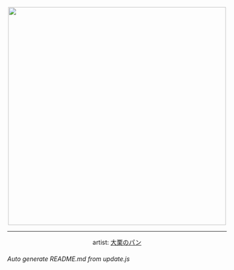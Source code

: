 
<p align="center">
  <img width="500" src="https://nekos.best/api/v2/neko/0462.png">
  <hr/>
  <center>
    artist: <a href="https://www.pixiv.net/en/artworks/89870694">大栗のパン</a>
  </center>
</p>


###### Auto generate README.md from update.js

